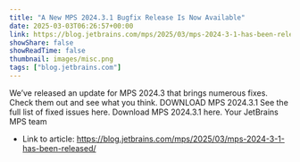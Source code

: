 ```yaml
---
title: "A New MPS 2024.3.1 Bugfix Release Is Now Available"
date: 2025-03-03T06:26:57+00:00
link: https://blog.jetbrains.com/mps/2025/03/mps-2024-3-1-has-been-released/
showShare: false
showReadTime: false
thumbnail: images/misc.png
tags: ["blog.jetbrains.com"]
---
```

We’ve released an update for MPS 2024.3 that brings numerous fixes. Check them out and see what you think. DOWNLOAD MPS 2024.3.1 See the full list of fixed issues here. Download MPS 2024.3.1 here. Your JetBrains MPS team

- Link to article: https://blog.jetbrains.com/mps/2025/03/mps-2024-3-1-has-been-released/